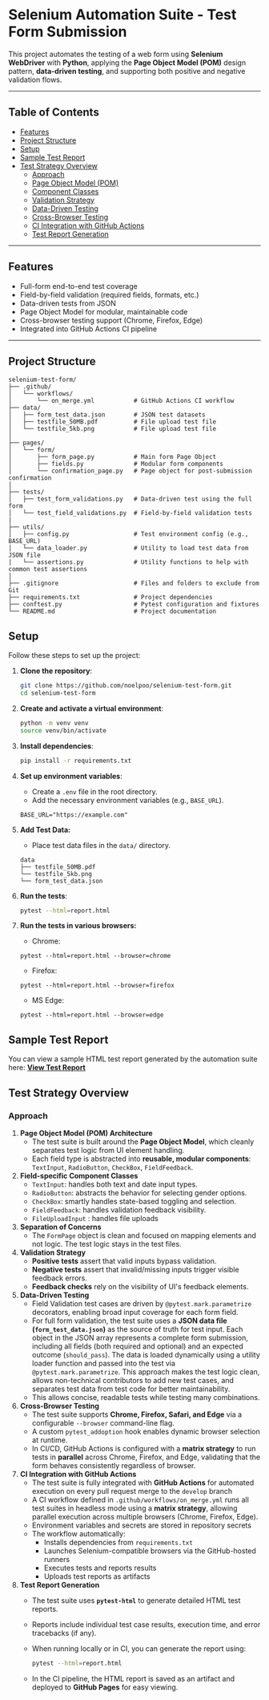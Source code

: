 # Selenium Automation Suite - Test Form Submission

This project automates the testing of a web form using **Selenium WebDriver** with **Python**, applying the **Page Object Model (POM)** design pattern, **data-driven testing**, and supporting both positive and negative validation flows.

---

## Table of Contents

- [Features](#features)
- [Project Structure](#project-structure)
- [Setup](#setup)
- [Sample Test Report](#sample-test-report)
- [Test Strategy Overview](#test-strategy-overview)
  - [Approach](#approach)
  - [Page Object Model (POM)](#page-object-model-pom-architecture)
  - [Component Classes](#field-specific-component-classes)
  - [Validation Strategy](#validation-strategy)
  - [Data-Driven Testing](#data-driven-testing)
  - [Cross-Browser Testing](#cross-browser-testing)
  - [CI Integration with GitHub Actions](#ci-integration-with-github-actions)
  - [Test Report Generation](#test-report-generation)

---

## Features
-  Full-form end-to-end test coverage
-  Field-by-field validation (required fields, formats, etc.)
-  Data-driven tests from JSON
-  Page Object Model for modular, maintainable code
-  Cross-browser testing support (Chrome, Firefox, Edge)
-  Integrated into GitHub Actions CI pipeline

---

## Project Structure

```
selenium-test-form/
├── .github/
│   └── workflows/
│       └── on_merge.yml           # GitHub Actions CI workflow
├── data/
│   ├── form_test_data.json        # JSON test datasets
│   ├── testfile_50MB.pdf          # File upload test file
│   └── testfile_5kb.png           # File upload test file
│
├── pages/
│   └── form/
│       ├── form_page.py           # Main form Page Object
│       ├── fields.py              # Modular form components 
│       └── confirmation_page.py   # Page object for post-submission confirmation
│
├── tests/
│   ├── test_form_validations.py   # Data-driven test using the full form
│   └── test_field_validations.py  # Field-by-field validation tests
|
├── utils/
│   ├── config.py                  # Test environment config (e.g., BASE_URL)
│   └── data_loader.py             # Utility to load test data from JSON file
|   └── assertions.py              # Utility functions to help with common test assertions
│
├── .gitignore                     # Files and folders to exclude from Git
├── requirements.txt               # Project dependencies
├── conftest.py                    # Pytest configuration and fixtures
└── README.md                      # Project documentation

```
## Setup

Follow these steps to set up the project:

1. **Clone the repository**:
    ```sh
    git clone https://github.com/noelpoo/selenium-test-form.git
    cd selenium-test-form
    ```

2. **Create and activate a virtual environment**:
    ```sh
    python -m venv venv
    source venv/bin/activate
    ```

3. **Install dependencies**:
    ```sh
    pip install -r requirements.txt
    ```

4. **Set up environment variables**:
    - Create a `.env` file in the root directory.
    - Add the necessary environment variables (e.g., `BASE_URL`).
    ```
    BASE_URL="https://example.com"
    ```

5. **Add Test Data:**
    - Place test data files in the `data/` directory.
    ```
    data
    ├── testfile_50MB.pdf
    └── testfile_5kb.png
    └── form_test_data.json
    ```

6. **Run the tests**:
    ```sh
    pytest --html=report.html
    ```
7. **Run the tests in various browsers:**
    - Chrome:
    ```
    pytest --html=report.html --browser=chrome
    ```
    - Firefox:
    ```
    pytest --html=report.html --browser=firefox
    ```
    - MS Edge:
    ```
    pytest --html=report.html --browser=edge
    ```

## Sample Test Report

You can view a sample HTML test report generated by the automation suite here:
**[View Test Report](https://noelpoo.github.io/selenium-test-form/report.html?sort=result)**

## Test Strategy Overview

### **Approach**

1. **Page Object Model (POM) Architecture**
    - The test suite is built around the **Page Object Model**, which cleanly separates test logic from UI element handling.
    - Each field type is abstracted into **reusable, modular components**: `TextInput`, `RadioButton`, `CheckBox`, `FieldFeedback`.
2. **Field-specific Component Classes**
    - `TextInput`: handles both text and date input types.
    - `RadioButton`: abstracts the behavior for selecting gender options.
    - `CheckBox`: smartly handles state-based toggling and selection.
    - `FieldFeedback`: handles validation feedback visibility.
    - `FileUploadInput` : handles file uploads
3. **Separation of Concerns**
    - The `FormPage` object is clean and focused on mapping elements and not logic. The test logic stays in the test files.
4. **Validation Strategy**
    - **Positive tests** assert that valid inputs bypass validation.
    - **Negative tests** assert that invalid/missing inputs trigger visible feedback errors.
    - **Feedback checks** rely on the visibility of UI's feedback elements.
5. **Data-Driven Testing**
    - Field Validation test cases are driven by `@pytest.mark.parametrize` decorators, enabling broad input coverage for each form field.
    - For full form validation, the test suite uses a **JSON data file (`form_test_data.json`)** as the source of truth for test input. Each object in the JSON array represents a complete form submission, including all fields (both required and optional) and an expected outcome (`should_pass`). The data is loaded dynamically using a utility loader function and passed into the test via `@pytest.mark.parametrize`. This approach makes the test logic clean, allows non-technical contributors to add new test cases, and separates test data from test code for better maintainability.
    - This allows concise, readable tests while testing many combinations.
6. **Cross-Browser Testing**
    - The test suite supports **Chrome, Firefox, Safari, and Edge** via a configurable `--browser` command-line flag.
    - A custom `pytest_addoption` hook enables dynamic browser selection at runtime.
    - In CI/CD, GitHub Actions is configured with a **matrix strategy** to run tests in **parallel** across Chrome, Firefox, and Edge, validating that the form behaves consistently regardless of browser.
7. **CI Integration with GitHub Actions**
    - The test suite is fully integrated with **GitHub Actions** for automated execution on every pull request merge to the `develop` branch
    - A CI workflow defined in `.github/workflows/on_merge.yml` runs all test suites in headless mode using a **matrix strategy**, allowing parallel execution across multiple browsers (Chrome, Firefox, Edge).
    - Environment variables and secrets are stored in repository secrets
    - The workflow automatically:
        - Installs dependencies from `requirements.txt`
        - Launches Selenium-compatible browsers via the GitHub-hosted runners
        - Executes tests and reports results
        - Uploads test reports as artifacts
8. **Test Report Generation**
    - The test suite uses **`pytest-html`** to generate detailed HTML test reports.
    - Reports include individual test case results, execution time, and error tracebacks (if any).
    - When running locally or in CI, you can generate the report using:
        
        ```bash
        pytest --html=report.html
        ```
        
    - In the CI pipeline, the HTML report is saved as an artifact and deployed to **GitHub Pages** for easy viewing.